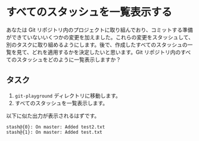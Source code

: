 # すべてのスタッシュを一覧表示する

あなたは Git リポジトリ内のプロジェクトに取り組んでおり、コミットする準備ができていないいくつかの変更を加えました。これらの変更をスタッシュして、別のタスクに取り組めるようにします。後で、作成したすべてのスタッシュの一覧を見て、どれを適用するかを決定したいと思います。Git リポジトリ内のすべてのスタッシュをどのように一覧表示しますか？

## タスク

1. `git-playground` ディレクトリに移動します。
2. すべてのスタッシュを一覧表示します。

以下に似た出力が表示されるはずです。

```
stash@{0}: On master: Added test2.txt
stash@{1}: On master: Added test.txt
```
